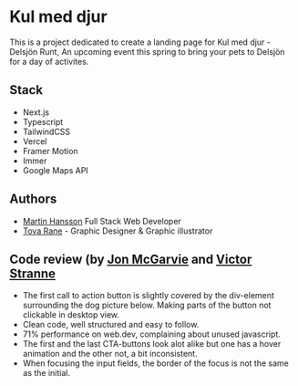 # Kul med djur

This is a project dedicated to create a landing page for Kul med djur - Delsjön Runt, An upcoming event this spring to bring your pets to Delsjön for a day of activites.

## Stack

- Next.js
- Typescript
- TailwindCSS
- Vercel
- Framer Motion
- Immer
- Google Maps API

## Authors

- [Martin Hansson](https://next-portfolio-sooty-five.vercel.app) Full Stack Web Developer
- [Tova Rane](https://tovarane.com) - Graphic Designer & Graphic illustrator

## Code review (by [Jon McGarvie](https://github.com/trilisen) and [Victor Stranne](https://github.com/Vstranne)

- The first call to action button is slightly covered by the div-element surrounding the dog picture below. Making parts of the button not clickable in desktop view.
- Clean code, well structured and easy to follow.
- 71% performance on web.dev, complaining about unused javascript.
- The first and the last CTA-buttons look alot alike but one has a hover animation and the other not, a bit inconsistent.
- When focusing the input fields, the border of the focus is not the same as the initial.
